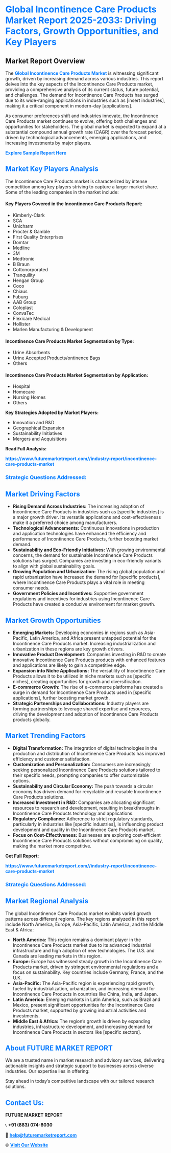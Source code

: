 <h1 style="color: #007BFF;">Global Incontinence Care Products Market Report 2025-2033: Driving Factors, Growth Opportunities, and Key Players</h1>

<section id="overview">
<h2>Market Report Overview</h2>
<p>The <a href="https://www.futuremarketreport.com//industry-report/incontinence-care-products-market" style="color: #007BFF; text-decoration: none;"><strong>Global Incontinence Care Products Market</strong></a> is witnessing significant growth, driven by increasing demand across various industries. This report delves into the key aspects of the Incontinence Care Products market, providing a comprehensive analysis of its current status, future potential, and challenges. The demand for Incontinence Care Products has surged due to its wide-ranging applications in industries such as [insert industries], making it a critical component in modern-day [applications].</p>
<p>As consumer preferences shift and industries innovate, the Incontinence Care Products market continues to evolve, offering both challenges and opportunities for stakeholders. The global market is expected to expand at a substantial compound annual growth rate (CAGR) over the forecast period, driven by technological advancements, emerging applications, and increasing investments by major players.</p>
</section>

<section id="overview">
<p><a href="https://www.futuremarketreport.com//request-sample/reportId=47822" style="color: #007BFF; text-decoration: none;"><strong>Explore Sample Report Here</strong></a></p>
</section>

<section id="key-players">
<h2 style="color: #007BFF;">Market Key Players Analysis</h2>
<p>The Incontinence Care Products market is characterized by intense competition among key players striving to capture a larger market share. Some of the leading companies in the market include:</p>
<h4>Key Players Covered in the Incontinence Care Products Report:</h4>
<ul><li>Kimberly-Clark</li><li>SCA</li><li>Unicharm</li><li>Procter &amp; Gamble</li><li>First Quality Enterprises</li><li>Domtar</li><li>Medline</li><li>3M</li><li>Medtronic</li><li>B Braun</li><li>Cottonorporated</li><li>Tranquility</li><li>Hengan Group</li><li>Coco</li><li>Chiaus</li><li>Fuburg</li><li>AAB Group</li><li>Coloplast</li><li>ConvaTec</li><li>Flexicare Medical</li><li>Hollister</li><li>Marlen Manufacturing &amp; Development</li></ul>
<h4>Incontinence Care Products Market Segmentation by Type:</h4>
<ul><li>Urine Absorbents</li><li>Urine Accepted Products/ontinence Bags</li><li>Others</li></ul>

<h4>Incontinence Care Products Market Segmentation by Application:</h4>
<ul><li>Hospital</li><li>Homecare</li><li>Nursing Homes</li><li>Others</li></ul>
<p><strong>Key Strategies Adopted by Market Players:</strong></p>
<ul>
<li>Innovation and R&D</li>
<li>Geographical Expansion</li>
<li>Sustainability Initiatives</li>
<li>Mergers and Acquisitions</li>
</ul>
</section>

<section>
<p><strong>Read Full Analysis: </strong></p><a href="https://www.futuremarketreport.com//industry-report/incontinence-care-products-market" style="color: #007BFF; text-decoration: none;"><strong>https://www.futuremarketreport.com//industry-report/incontinence-care-products-market</strong></a>
<h3 style="color: #007BFF;">Strategic Questions Addressed:</h3>
</section>

<section id="driving-factors">
<h2 style="color: #007BFF;">Market Driving Factors</h2>
<ul>
<li><strong>Rising Demand Across Industries:</strong> The increasing adoption of Incontinence Care Products in industries such as [specific industries] is a major growth driver. Its versatile applications and cost-effectiveness make it a preferred choice among manufacturers.</li>
<li><strong>Technological Advancements:</strong> Continuous innovations in production and application technologies have enhanced the efficiency and performance of Incontinence Care Products, further boosting market demand.</li>
<li><strong>Sustainability and Eco-Friendly Initiatives:</strong> With growing environmental concerns, the demand for sustainable Incontinence Care Products solutions has surged. Companies are investing in eco-friendly variants to align with global sustainability goals.</li>
<li><strong>Growing Population and Urbanization:</strong> The rising global population and rapid urbanization have increased the demand for [specific products], where Incontinence Care Products plays a vital role in meeting consumer needs.</li>
<li><strong>Government Policies and Incentives:</strong> Supportive government regulations and incentives for industries using Incontinence Care Products have created a conducive environment for market growth.</li>
</ul>
</section>

<section id="growth-opportunities">
<h2 style="color: #007BFF;">Market Growth Opportunities</h2>
<ul>
<li><strong>Emerging Markets:</strong> Developing economies in regions such as Asia-Pacific, Latin America, and Africa present untapped potential for the Incontinence Care Products market. Increasing industrialization and urbanization in these regions are key growth drivers.</li>
<li><strong>Innovative Product Development:</strong> Companies investing in R&D to create innovative Incontinence Care Products products with enhanced features and applications are likely to gain a competitive edge.</li>
<li><strong>Expansion into Niche Applications:</strong> The versatility of Incontinence Care Products allows it to be utilized in niche markets such as [specific niches], creating opportunities for growth and diversification.</li>
<li><strong>E-commerce Growth:</strong> The rise of e-commerce platforms has created a surge in demand for Incontinence Care Products used in [specific applications], further boosting market growth.</li>
<li><strong>Strategic Partnerships and Collaborations:</strong> Industry players are forming partnerships to leverage shared expertise and resources, driving the development and adoption of Incontinence Care Products products globally.</li>
</ul>
</section>

<section id="trending-factors">
<h2 style="color: #007BFF;">Market Trending Factors</h2>
<ul>
<li><strong>Digital Transformation:</strong> The integration of digital technologies in the production and distribution of Incontinence Care Products has improved efficiency and customer satisfaction.</li>
<li><strong>Customization and Personalization:</strong> Consumers are increasingly seeking personalized Incontinence Care Products solutions tailored to their specific needs, prompting companies to offer customizable options.</li>
<li><strong>Sustainability and Circular Economy:</strong> The push towards a circular economy has driven demand for recyclable and reusable Incontinence Care Products solutions.</li>
<li><strong>Increased Investment in R&D:</strong> Companies are allocating significant resources to research and development, resulting in breakthroughs in Incontinence Care Products technology and applications.</li>
<li><strong>Regulatory Compliance:</strong> Adherence to strict regulatory standards, particularly in industries like [specific industries], is influencing product development and quality in the Incontinence Care Products market.</li>
<li><strong>Focus on Cost-Effectiveness:</strong> Businesses are exploring cost-efficient Incontinence Care Products solutions without compromising on quality, making the market more competitive.</li>
</ul>
</section>

<section>
<p><strong>Get Full Report: </strong></p><a href="https://www.futuremarketreport.com//industry-report/incontinence-care-products-market" style="color: #007BFF; text-decoration: none;"><strong>https://www.futuremarketreport.com//industry-report/incontinence-care-products-market</strong></a>
<h3 style="color: #007BFF;">Strategic Questions Addressed:</h3>
</section>


<section id="regional-analysis">
<h2 style="color: #007BFF;">Market Regional Analysis</h2>
<p>The global Incontinence Care Products market exhibits varied growth patterns across different regions. The key regions analyzed in this report include North America, Europe, Asia-Pacific, Latin America, and the Middle East & Africa:</p>
<ul>
<li><strong>North America:</strong> This region remains a dominant player in the Incontinence Care Products market due to its advanced industrial infrastructure and high adoption of new technologies. The U.S. and Canada are leading markets in this region.</li>
<li><strong>Europe:</strong> Europe has witnessed steady growth in the Incontinence Care Products market, driven by stringent environmental regulations and a focus on sustainability. Key countries include Germany, France, and the U.K.</li>
<li><strong>Asia-Pacific:</strong> The Asia-Pacific region is experiencing rapid growth, fueled by industrialization, urbanization, and increasing demand for Incontinence Care Products in countries like China, India, and Japan.</li>
<li><strong>Latin America:</strong> Emerging markets in Latin America, such as Brazil and Mexico, present significant opportunities for the Incontinence Care Products market, supported by growing industrial activities and investments.</li>
<li><strong>Middle East & Africa:</strong> The region’s growth is driven by expanding industries, infrastructure development, and increasing demand for Incontinence Care Products in sectors like [specific sectors].</li>
</ul>
</section>

<footer>
<h2 style="color: #007BFF;">About FUTURE MARKET REPORT</h2>
<p>We are a trusted name in market research and advisory services, delivering actionable insights and strategic support to businesses across diverse industries. Our expertise lies in offering:</p>

<p>Stay ahead in today’s competitive landscape with our tailored research solutions.</p>

<h2 style="color: #007BFF;">Contact Us:</h2>
<p><strong>FUTURE MARKET REPORT</strong></p>
<p>📞 <strong>+91 (883) 074-8030</strong></p>
<p>📧 <strong><a href="mailto:help@futuremarketreport.com" style="color: #007BFF;">help@futuremarketreport.com</a></strong></p>
<p>🌐 <strong><a href="https://www.futuremarketreport.com/" style="color: #007BFF;">Visit Our Website</a></strong></p>
</footer>